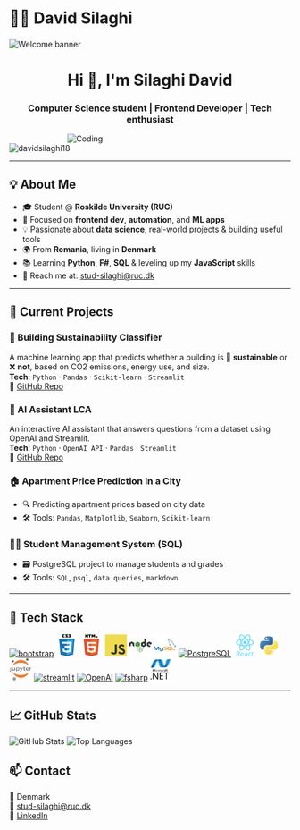 # 👨‍💻 David Silaghi

<img align="center" alt="Welcome banner" width="1000" height="250" src="https://www.jackson.stark.k12.oh.us/cms/lib/OH02206107/Centricity/Domain/595/blobid2.gif">

<h1 align="center">Hi 👋, I'm Silaghi David</h1>
<h3 align="center">Computer Science student | Frontend Developer | Tech enthusiast</h3>

<img align="right" alt="Coding" width="400" src="https://mir-s3-cdn-cf.behance.net/project_modules/max_1200/06f21a161921919.63cd7887d0a70.gif">

<p align="left">
  <img src="https://komarev.com/ghpvc/?username=davidsilaghi18&label=Profile%20views&color=0e75b6&style=flat" alt="davidsilaghi18" />
</p>

---

## 💡 About Me

- 🎓 Student @ **Roskilde University (RUC)**  
- 🔬 Focused on **frontend dev**, **automation**, and **ML apps**
- 💡 Passionate about **data science**, real-world projects & building useful tools  
- 🌍 From **Romania**, living in **Denmark**  
- 📚 Learning **Python**, **F#**, **SQL** & leveling up my **JavaScript** skills  
- 📩 Reach me at: [stud-silaghi@ruc.dk](mailto:stud-silaghi@ruc.dk)

---

## 🚀 Current Projects

### 🏢 Building Sustainability Classifier  
A machine learning app that predicts whether a building is 🌱 **sustainable** or ❌ **not**, based on CO2 emissions, energy use, and size.  
**Tech**: `Python` · `Pandas` · `Scikit-learn` · `Streamlit`  
🔗 [GitHub Repo](https://github.com/davidsilaghi18/building_sustainability_classifier)


### 🤖 AI Assistant LCA  
An interactive AI assistant that answers questions from a dataset using OpenAI and Streamlit.  
**Tech**: `Python` · `OpenAI API` · `Pandas` · `Streamlit`  
🔗 [GitHub Repo](https://github.com/davidsilaghi18/ai_assistant_lca)


### 🏠 Apartment Price Prediction in a City
- 🔍 Predicting apartment prices based on city data  
- 🛠 Tools: `Pandas`, `Matplotlib`, `Seaborn`, `Scikit-learn`

### 🧑‍🎓 Student Management System (SQL)
- 🗃️ PostgreSQL project to manage students and grades  
- 🛠 Tools: `SQL`, `psql`, `data queries`, `markdown`

---

## 🧰 Tech Stack



<p align="left">
<a href="https://getbootstrap.com" target="_blank" rel="noreferrer"><img src="https://cdn.jsdelivr.net/gh/devicons/devicon/icons/bootstrap/bootstrap-original.svg" width="40" height="40" alt="bootstrap" /></a>
<a href="https://www.w3schools.com/css/" target="_blank" rel="noreferrer"><img src="https://raw.githubusercontent.com/devicons/devicon/master/icons/css3/css3-original-wordmark.svg" width="40" height="40" alt="css3" /></a>
<a href="https://www.w3.org/html/" target="_blank" rel="noreferrer"><img src="https://raw.githubusercontent.com/devicons/devicon/master/icons/html5/html5-original-wordmark.svg" width="40" height="40" alt="html5" /></a>
<a href="https://developer.mozilla.org/en-US/docs/Web/JavaScript" target="_blank" rel="noreferrer"><img src="https://raw.githubusercontent.com/devicons/devicon/master/icons/javascript/javascript-original.svg" width="40" height="40" alt="javascript" /></a>
<a href="https://nodejs.org" target="_blank" rel="noreferrer"><img src="https://raw.githubusercontent.com/devicons/devicon/master/icons/nodejs/nodejs-original-wordmark.svg" width="40" height="40" alt="nodejs" /></a>
<a href="https://www.mysql.com/" target="_blank" rel="noreferrer"><img src="https://raw.githubusercontent.com/devicons/devicon/master/icons/mysql/mysql-original-wordmark.svg" width="40" height="40" alt="mysql" /></a>
<a href="https://www.postgresql.org/" target="_blank" rel="noreferrer"><img src="https://cdn.jsdelivr.net/gh/devicons/devicon/icons/postgresql/postgresql-original.svg" width="40" height="40" alt="PostgreSQL" /></a>
<a href="https://reactjs.org/" target="_blank" rel="noreferrer"><img src="https://raw.githubusercontent.com/devicons/devicon/master/icons/react/react-original-wordmark.svg" width="40" height="40" alt="react" /></a>
<a href="https://www.python.org" target="_blank" rel="noreferrer"><img src="https://raw.githubusercontent.com/devicons/devicon/master/icons/python/python-original.svg" width="40" height="40" alt="python" /></a>
<a href="https://jupyter.org/" target="_blank" rel="noreferrer"><img src="https://raw.githubusercontent.com/devicons/devicon/master/icons/jupyter/jupyter-original-wordmark.svg" width="40" height="40" alt="jupyter" /></a>
<a href="https://streamlit.io/" target="_blank" rel="noreferrer"><img src="https://streamlit.io/images/brand/streamlit-logo-primary-colormark-darktext.svg" width="40" height="40" alt="streamlit" /></a>
<a href="https://openai.com/" target="_blank" rel="noreferrer"><img src="https://cdn.jsdelivr.net/gh/devicons/devicon/icons/openai/openai-original.svg" width="40" height="40" alt="OpenAI" /></a>
<a href="https://learn.microsoft.com/en-us/dotnet/fsharp/" target="_blank" rel="noreferrer"><img src="https://cdn.jsdelivr.net/gh/devicons/devicon/icons/fsharp/fsharp-original.svg" width="40" height="40" alt="fsharp" /></a>
<a href="https://dotnet.microsoft.com/" target="_blank" rel="noreferrer"><img src="https://raw.githubusercontent.com/devicons/devicon/master/icons/dot-net/dot-net-original-wordmark.svg" width="40" height="40" alt=".NET" /></a>
</p>



    


---

## 📈 GitHub Stats

<p align="left">
  <img src="https://github-readme-stats.vercel.app/api?username=davidsilaghi18&show_icons=true&theme=tokyonight" alt="GitHub Stats" />
  <img src="https://github-readme-stats.vercel.app/api/top-langs/?username=davidsilaghi18&layout=compact&theme=tokyonight" alt="Top Languages" />
</p>



## 📫 Contact
📍 Denmark  
📧 [stud-silaghi@ruc.dk](mailto:stud-silaghi@ruc.dk)  
🔗 [LinkedIn](https://www.linkedin.com/in/silaghi-david-233a83201)  
